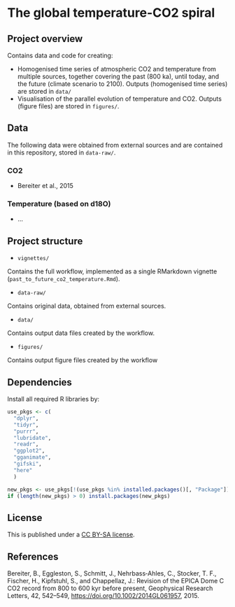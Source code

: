 # The global temperature-CO2 spiral

## Project overview

Contains data and code for creating:

- Homogenised time series of atmospheric CO2 and temperature from multiple sources, together covering the past (800 ka), until today, and the future (climate scenario to 2100). Outputs (homogenised time series) are stored in `data/`
- Visualisation of the parallel evolution of temperature and CO2. Outputs (figure files) are stored in `figures/`.

## Data

The following data were obtained from external sources and are contained in this repository, stored in `data-raw/`.

### CO2

- Bereiter et al., 2015

### Temperature (based on d18O)

- ...

## Project structure

- `vignettes/`

Contains the full workflow, implemented as a single RMarkdown vignette (`past_to_future_co2_temperature.Rmd`).

- `data-raw/`

Contains original data, obtained from external sources. 

- `data/`

Contains output data files created by the workflow.

- `figures/`

Contains output figure files created by the workflow

## Dependencies

Install all required R libraries by:
```r
use_pkgs <- c(
  "dplyr",
  "tidyr",
  "purrr",
  "lubridate",
  "readr",
  "ggplot2",
  "gganimate",
  "gifski",
  "here"
  )

new_pkgs <- use_pkgs[!(use_pkgs %in% installed.packages()[, "Package"])]
if (length(new_pkgs) > 0) install.packages(new_pkgs)
```

## License

This is published under a [CC BY-SA license](https://creativecommons.org/licenses/by-sa/4.0/).

## References

Bereiter, B., Eggleston, S., Schmitt, J., Nehrbass‐Ahles, C., Stocker, T. F., Fischer, H., Kipfstuhl, S., and Chappellaz, J.: Revision of the EPICA Dome C CO2 record from 800 to 600 kyr before present, Geophysical Research Letters, 42, 542–549, https://doi.org/10.1002/2014GL061957, 2015.

